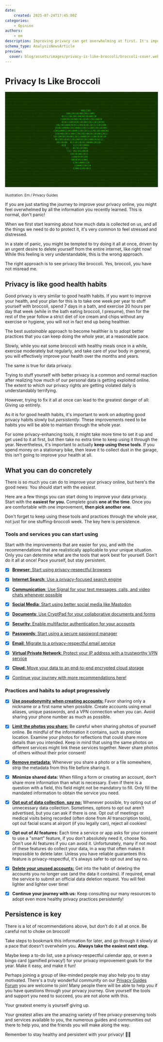 ```yaml
---
date:
    created: 2025-07-24T17:45:00Z
categories:
    - Opinion
authors:
    - em
description: Improving privacy can get overwhelming at first. It's important to move one step at the time, but remain persistent. Good privacy is like good health habits.
schema_type: AnalysisNewsArticle
preview:
  cover: blog/assets/images/privacy-is-like-broccoli/broccoli-cover.webp
---
```


# Privacy Is Like Broccoli

![Background filled with numbers from 0 to 2, representing binary code separated by the character 2. Outlined in bright green color is the shape of a piece of broccoli.](../assets/images/privacy-is-like-broccoli/broccoli-cover.webp)

<small aria-hidden="true">Illustration: Em / Privacy Guides</small>

If you are just starting the journey to improve your privacy online, you might feel overwhelmed by all the information you recently learned. This is normal, don't panic!<!-- more -->

When we first start learning about how much data is collected on us, and all the things we need to do to protect it, it's very common to feel stressed and distressed.

In a state of panic, you might be tempted to try doing it all at once, driven by an urgent desire to delete yourself from the entire internet, like right now! While this feeling is very understandable, this is the wrong approach.

The right approach is to see privacy like broccoli. Yes, broccoli, you have not misread me.

## Privacy is like good health habits

Good privacy is very similar to good health habits. If you want to improve your health, and your plan for this is to take one week per year to stuff yourself with broccoli, spend 7 days in a bath, and exercise 20 hours per day that week (while in the bath eating broccoli, I presume), then for the rest of the year follow a strict diet of ice cream and chips without any exercise or hygiene, you will not in fact end up being healthier.

The best *sustainable* approach to become healthier is to adopt better practices that you can keep doing the *whole* year, at a reasonable pace.

Slowly, while you eat some broccoli with healthy meals once in a while, exercise moderately but regularly, and take care of your body in general, you will effectively improve your health over the months and years.

The same is true for data privacy.

Trying to stuff yourself with better privacy is a common and normal reaction after realizing how much of our personal data is getting exploited online. The extent to which our privacy rights are getting violated daily is understandably terrifying.

However, trying to fix it all at once can lead to the greatest danger of all: Giving up entirely.

As it is for good health habits, it's important to work on adopting good privacy habits slowly but *persistently*. These improvements need to be habits you will be able to maintain through the whole year.

For some privacy-enhancing tools, it might take more time to set it up and get used to it at first, but then take no extra time to keep using it through the year. Nevertheless, it's important to actually **keep using these tools**. If you spend money on a stationary bike, then leave it to collect dust in the garage, this isn't going to improve your health at all.

## What you can do concretely

There is so much you can do to improve your privacy online, but here's the good news: You should start with the *easiest*.

Here are a few things you can start doing to improve your data privacy. Start with the **easiest for you.** Complete goals **one at the time**. Once you are comfortable with one improvement, **then pick another one**.

Don't forget to keep using these tools and practices through the whole year, not just for one stuffing-broccoli week. The key here is persistence.

### Tools and services you can start using

Start with the improvements that are easier for you, and with the recommendations that are realistically applicable to your unique situation. Only you can determine what are the tools that work best for yourself. Don't do it all at once! Pace yourself, but stay persistent.

- [x] [**Browser**: Start using privacy-respectful browsers](https://www.privacyguides.org/en/desktop-browsers/)

- [x] [**Internet Search**: Use a privacy-focused search engine](https://www.privacyguides.org/en/search-engines/)

- [x] [**Communication**: Use Signal for your text messages, calls, and video chats whenever possible](https://www.privacyguides.org/en/real-time-communication/#signal)

- [x] [**Social Media**: Start using better social media like Mastodon](https://www.privacyguides.org/en/social-networks/)

- [x] [**Documents**: Use CryptPad for your collaborative documents and forms](cryptpad-review.md)

- [x] [**Security**: Enable multifactor authentication for your accounts](https://www.privacyguides.org/en/multi-factor-authentication/)

- [x] [**Passwords**: Start using a secure password manager](https://www.privacyguides.org/en/passwords/)

- [x] [**Email**: Migrate to a privacy-respectful email service](https://www.privacyguides.org/en/email/)

- [x] [**Virtual Private Network**: Protect your IP address with a trustworthy VPN service](https://www.privacyguides.org/en/vpn/)

- [x] [**Cloud**: Move your data to an end-to-end encrypted cloud storage](https://www.privacyguides.org/en/cloud/)

- [x] [Continue your journey with more recommendations here!](https://www.privacyguides.org/en/tools/)

### Practices and habits to adopt progressively

- [x] [**Use pseudonymity when creating accounts:**](stay-safe-but-stay-connected.md/#pseudonymity) Favor sharing only a nickname or a first name when possible. Create accounts using email aliases, unique passwords, and a VPN connection when you can. Avoid sharing your phone number as much as possible.

- [x] [**Limit the photos you share:**](stay-safe-but-stay-connected.md/#photo-sharing) Be careful when sharing photos of yourself online. Be mindful of the information it contains, such as precise location. Examine your photos for reflections that could share more details than you intended. Keep in mind that using the same photos on different services might link these services together. Never share photos of others without their prior consent!

- [x] [**Remove metadata:**](stay-safe-but-stay-connected.md/#file-metadata) Whenever you share a photo or a file somewhere, strip the metadata from this file before sharing it.

- [x] **Minimize shared data:** When filling a form or creating an account, don't share more information than what is necessary. Even if there is a question with a field, this field might not be mandatory to fill. Only fill the mandated information to obtain the service you need.

- [x] [**Opt out of data collection, say no:**](you-can-say-no.md) Whenever possible, try opting out of unnecessary data collection. Sometimes, options to opt out aren't advertised, but you can ask if there is one. Opt out of meetings or medical visits being recorded (often done from AI transcription tools), opt out facial scans at airport (if you legally can), reject all cookies!

- [x] **Opt out of AI features:** Each time a service or app asks for your consent to use a "smart" feature, if you don't absolutely need it, choose No. Don't use AI features if you can avoid it. Unfortunately, many if not most of these features do collect your data, in a way that often makes it impossible to delete later. Unless you have reliable guarantees this feature is privacy-respectful, it's always safer to opt out and say no.

- [x] [**Delete your unused accounts:**](https://www.privacyguides.org/en/basics/account-deletion/) Get into the habit of deleting the accounts you no longer use (and the data it contains). If required, email the service to submit an official data deletion request. You will feel lighter and lighter over time!

- [x] **Continue your journey with us:** Keep consulting our many resources to adopt even more healthy privacy practices persistently!

## Persistence is key

There is a lot of recommendations above, but don't do it all at once. Be careful not to choke on broccoli!

Take steps to bookmark this information for later, and go through it slowly at a pace that doesn't overwhelm you. **Always take the easiest next step.**

Maybe keep a to-do list, use a privacy-respectful calendar app, or even a bingo card (gamified privacy!) for your privacy improvement goals for the year. Make it easy, and make it fun!

Perhaps joining a group of like-minded people may also help you to stay motivated. There's a truly wonderful community on our [Privacy Guides Forum](https://discuss.privacyguides.net/) you are welcome to join! Many people there will be able to help you if you have questions through your privacy journey. Give yourself the tools and support you need to succeed, you are not alone with this.

Your greatest enemy is yourself giving up.

Your greatest allies are the amazing variety of free privacy-preserving tools and services available to you, the numerous guides and communities out there to help you, and the friends you will make along the way.

Remember to stay healthy and persistent with your privacy! 🥦✨

